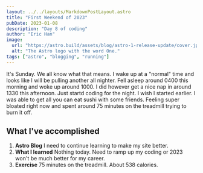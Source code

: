 ```yaml
---
layout: ../../layouts/MarkdownPostLayout.astro
title: "First Weekend of 2023"
pubDate: 2023-01-08
description: "Day 8 of coding"
author: "Eric Han"
image:
  url: "https://astro.build/assets/blog/astro-1-release-update/cover.jpeg"
  alt: "The Astro logo with the word One."
tags: ["astro", "blogging", "running"]
---
```


It's Sunday. We all know what that means. I wake up at a "normal" time and looks like I will be pulling another all nighter. Fell asleep around 0400 this morning and woke up around 1000. I did however get a nice nap in around 1330 this afternoon. Just startd coding for the night. I wish I started earlier. I was able to get all you can eat sushi with some friends. Feeling super bloated right now and spent around 75 minutes on the treadmill trying to burn it off.

## What I've accomplished

1. **Astro Blog** I need to continue learning to make my site better.
2. **What I learned** Nothing today. Need to ramp up my coding or 2023 won't be much better for my career.
3. **Exercise** 75 minutes on the treadmill. About 538 calories.

